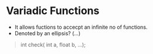 # Variadic Functions
- It allows fuctions to accecpt an infinite no of functions.
- Denoted by an ellipsis? (...)
> int check( int a, float b, ...);
